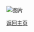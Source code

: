 ![图片](https://user-images.githubusercontent.com/73426989/150647604-20e8306a-5f72-4fc8-b40a-bff83b1c6eae.png)                



[返回主页](https://boduoyejieyi666.github.io/whonolikeboduoyejieyi/)              
